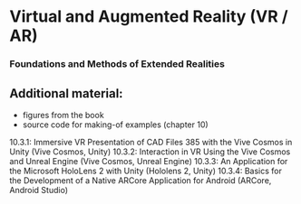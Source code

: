 # Virtual and Augmented Reality (VR / AR)
### Foundations and Methods of Extended Realities

## Additional material:
- figures from the book
- source code for making-of examples (chapter 10)

10.3.1: Immersive VR Presentation of CAD Files 385 with the Vive Cosmos in Unity (Vive Cosmos, Unity)
10.3.2: Interaction in VR Using the Vive Cosmos and Unreal Engine (Vive Cosmos, Unreal Engine)
10.3.3: An Application for the Microsoft HoloLens 2 with Unity (Hololens 2, Unity)
10.3.4: Basics for the Development of a Native ARCore Application for Android (ARCore, Android Studio)